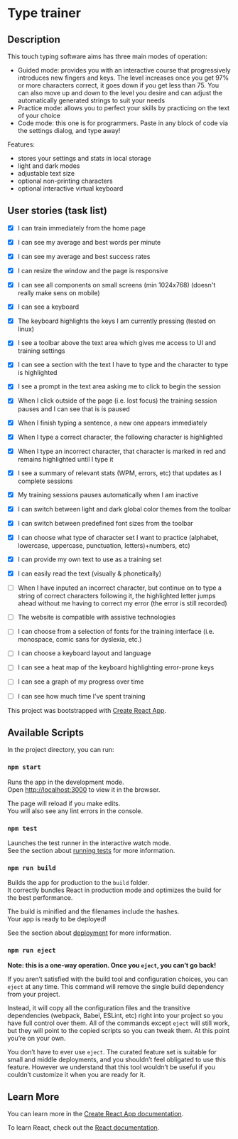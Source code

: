 # Type trainer

## Description

This touch typing software aims has three main modes of operation:
- Guided mode: provides you with an interactive course that progressively introduces new fingers and keys. The level increases once you get 97% or more characters correct, it goes down if you get less than 75. You can also move up and down to the level you desire and can adjust the automatically generated strings to suit your needs
- Practice mode: allows you to perfect your skills by practicing on the text of your choice
- Code mode: this one is for programmers. Paste in any block of code via the settings dialog, and type away!

Features:
- stores your settings and stats in local storage
- light and dark modes
- adjustable text size
- optional non-printing characters
- optional interactive virtual keyboard

## User stories (task list)

- [x] I can train immediately from the home page
- [x] I can see my average and best words per minute
- [x] I can see my average and best success rates
- [x] I can resize the window and the page is responsive
- [x] I can see all components on small screens (min 1024x768) (doesn't really make sens on mobile)
- [x] I can see a keyboard
- [x] The keyboard highlights the keys I am currently pressing (tested on linux)
- [x] I see a toolbar above the text area which gives me access to UI and training settings
- [x] I can see a section with the text I have to type and the character to type is highlighted
- [x] I see a prompt in the text area asking me to click to begin the session
- [x] When I click outside of the page (i.e. lost focus) the training session pauses and I can see that is is paused
- [x] When I finish typing a sentence, a new one appears immediately
- [x] When I type a correct character, the following character is highlighted
- [x] When I type an incorrect character, that character is marked in red and remains highlighted until I type it
- [x] I see a summary of relevant stats (WPM, errors, etc) that updates as I complete sessions
- [x] My training sessions pauses automatically when I am inactive
- [x] I can switch between light and dark global color themes from the toolbar
- [x] I can switch between predefined font sizes from the toolbar
- [x] I can choose what type of character set I want to practice (alphabet, lowercase, uppercase, punctuation, letters)+numbers, etc)
- [x] I can provide my own text to use as a training set
- [x] I can easily read the text (visually & phonetically)
- [ ] When I have inputed an incorrect character, but continue on to type a string of correct characters following it, the highlighted letter jumps ahead without me having to correct my error (the error is still recorded)
- [ ] The website is compatible with assistive technologies
- [ ] I can choose from a selection of fonts for the training interface (i.e. monospace, comic sans for dyslexia, etc.)
- [ ] I can choose a keyboard layout and language
- [ ] I can see a heat map of the keyboard highlighting error-prone keys
- [ ] I can see a graph of my progress over time
- [ ] I can see how much time I've spent training


This project was bootstrapped with [Create React App](https://github.com/facebook/create-react-app).

## Available Scripts

In the project directory, you can run:

### `npm start`

Runs the app in the development mode.<br />
Open [http://localhost:3000](http://localhost:3000) to view it in the browser.

The page will reload if you make edits.<br />
You will also see any lint errors in the console.

### `npm test`

Launches the test runner in the interactive watch mode.<br />
See the section about [running tests](https://facebook.github.io/create-react-app/docs/running-tests) for more information.

### `npm run build`

Builds the app for production to the `build` folder.<br />
It correctly bundles React in production mode and optimizes the build for the best performance.

The build is minified and the filenames include the hashes.<br />
Your app is ready to be deployed!

See the section about [deployment](https://facebook.github.io/create-react-app/docs/deployment) for more information.

### `npm run eject`

**Note: this is a one-way operation. Once you `eject`, you can’t go back!**

If you aren’t satisfied with the build tool and configuration choices, you can `eject` at any time. This command will remove the single build dependency from your project.

Instead, it will copy all the configuration files and the transitive dependencies (webpack, Babel, ESLint, etc) right into your project so you have full control over them. All of the commands except `eject` will still work, but they will point to the copied scripts so you can tweak them. At this point you’re on your own.

You don’t have to ever use `eject`. The curated feature set is suitable for small and middle deployments, and you shouldn’t feel obligated to use this feature. However we understand that this tool wouldn’t be useful if you couldn’t customize it when you are ready for it.

## Learn More

You can learn more in the [Create React App documentation](https://facebook.github.io/create-react-app/docs/getting-started).

To learn React, check out the [React documentation](https://reactjs.org/).
